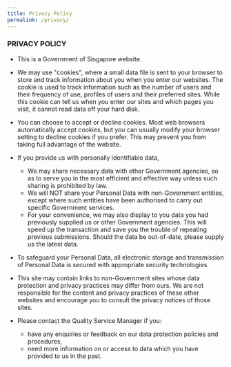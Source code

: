 ```yaml
---
title: Privacy Policy
permalink: /privacy/
---
```


### PRIVACY POLICY

- This is a Government of Singapore website.

- We may use "cookies", where a small data file is sent to your browser to store and track information about you when you enter our websites. The cookie is used to track information such as the number of users and their frequency of use, profiles of users and their preferred sites. While this cookie can tell us when you enter our sites and which pages you visit, it cannot read data off your hard disk.

- You can choose to accept or decline cookies. Most web browsers automatically accept cookies, but you can usually modify your browser setting to decline cookies if you prefer. This may prevent you from taking full advantage of the website.

- If you provide us with personally identifiable data,
  - We may share necessary data with other Government agencies, so as to serve you in the most efficient and effective way unless such sharing is prohibited by law.
  - We will NOT share your Personal Data with non-Government entities, except where such entities have been authorised to carry out specific Government services.
  - For your convenience, we may also display to you data you had previously supplied us or other Government agencies. This will speed up the transaction and save you the trouble of repeating previous submissions. Should the data be out-of-date, please supply us the latest data.

- To safeguard your Personal Data, all electronic storage and transmission of Personal Data is secured with appropriate security technologies.

- This site may contain links to non-Government sites whose data protection and privacy practices may differ from ours. We are not responsible for the content and privacy practices of these other websites and encourage you to consult the privacy notices of those sites.

- Please contact the Quality Service Manager if you:
  - have any enquiries or feedback on our data protection policies and procedures,
  - need more information on or access to data which you have provided to us in the past.
